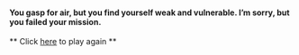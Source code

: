 #### You gasp for air, but you find yourself weak and vulnerable. I’m sorry, but you failed your mission.  

** Click [here](wake-up.md) to play again **
